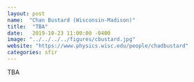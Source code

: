 ```yaml
---
layout: post
name:  "Chan Bustard (Wisconsin-Madison)"
title:  "TBA"
date:   2019-10-23 11:00:00 -0400
image: "../../../../figures/cbustard.jpg"
website: "https://www.physics.wisc.edu/people/chadbustard"
categories: sfir
---
```


TBA
